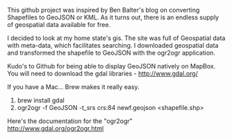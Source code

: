 This github project was inspired by Ben Balter's blog on converting Shapefiles to GeoJSON or KML.  As it turns out, there is an endless supply of geospatial data available for free.

I decided to look at my home state's gis.  The site was full of Geospatial data with meta-data, which facilitates searching.  I downloaded geospatial data and transformed the shapefile to GeoJSON with the ogr2ogr application.

Kudo's to Github for being able to display GeoJSON natively on MapBox.  You will need to download the gdal libraries - http://www.gdal.org/

If you have a Mac... Brew makes it really easy.

1. brew install gdal
2. ogr2ogr -f GeoJSON -t_srs crs:84 newf.geojson <shapefile.shp>

Here's the documentation for the "ogr2ogr" http://www.gdal.org/ogr2ogr.html
